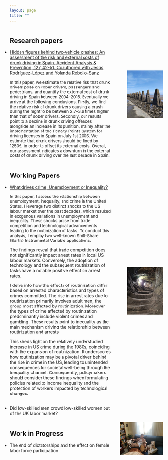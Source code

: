 ```yaml
---
layout: page
title: ""
---
```


<div style="display: flex; align-items: center;">
  <div style="flex: 2; padding: 1px; text-align: left;">
    <h2>Research papers</h2>
    <ul style="list-style-type: disc; padding-left: 0;">
      <li>
        <a href="https://www.sciencedirect.com/science/article/pii/S0001457519302726">
          Hidden figures behind two-vehicle crashes: An assessment of the risk and external costs of drunk driving in Spain. Accident Analysis & Prevention, 127, 42-51.  Coauthored with Jesús Rodríguez-López and Yolanda Rebollo-Sanz
        </a>
        <p style="font-size: 10pt;">In this paper, we estimate the relative risk that drunk drivers pose on sober drivers, passengers and pedestrians, and quantify the external cost of drunk driving in Spain between 2004–2015. Eventually we arrive at the following conclusions. Firstly, we find the relative risk of drunk drivers causing a crash during the night to be between 2.7–3.9 times higher than that of sober drivers. Secondly, our results point to a decline in drunk driving offences alongside an increase in its punition, mainly after the implementation of the Penalty Points System for driving licenses in Spain on July 1st 2006. We estimate that drunk drivers should be fined by 1250€, in order to offset its external costs. Overall, our assessment indicates a downturn in the external costs of drunk driving over the last decade in Spain.</p>
      </li>
    </ul>
  </div>
  <div style="flex: 1; padding: 1px; text-align: right;">
    <img src="/images/cramond.jpeg" alt="Cramond" width="70%" height="70%">
  </div>
</div>

<div style="display: flex; align-items: center;">
  <div style="flex: 2; padding: 1px; text-align: left;">
    <h2>Working Papers</h2>
    <ul style="list-style-type: disc; padding-left: 0;">
      <li>
        <a href="http://ssrn.com/abstract=4624688">
          What drives crime, Unemployment or Inequality?
        </a>
        <p style="font-size: 10pt;">In this paper, I assess the relationship between unemployment, inequality, and crime in the United States. I leverage two distinct shocks to the US labour market over the past decades, which resulted in exogenous variations in unemployment and inequality. These shocks arose from trade competition and technological advancements leading to the routinization of tasks. To conduct this analysis, I employ two well-known Shift-Share (Bartik) Instrumental Variable applications.

The findings reveal that trade competition does not significantly impact arrest rates in local US labour markets. Conversely, the adoption of technology and the subsequent routinization of tasks have a notable positive effect on arrest rates.

I delve into how the effects of routinization differ based on arrested characteristics and types of crimes committed. The rise in arrest rates due to routinization primarily involves adult men, the group most affected by routinization. Moreover, the types of crime affected by routinization predominantly include violent crimes and gambling. These results point to inequality as the main mechanism driving the relationship between routinization and arrests

This sheds light on the relatively understudied increase in US crime during the 1980s, coinciding with the expansion of routinization. It underscores how routinization may be a pivotal driver behind the rise in crime in the US, leading to unintended consequences for societal well-being through the inequality channel. Consequently, policymakers should consider these findings when formulating policies related to income inequality and the protection of workers impacted by technological changes.</p>        
      </li>
      <li>
          Did low-skilled men crowd low-skilled women out of the UK labor market?
      </li>
    </ul>
  </div>
  <div style="flex: 1; padding: 1px; text-align: right;">
    <img src="/images/st_andres_castle_tunnel.jpeg" alt="tunnel" width="70%" height="70%">
  </div>
</div>

<div style="display: flex; align-items: center;">
  <div style="flex: 2; padding: 1px; text-align: left;">
    <h2>Work in Progress</h2>
    <ul style="list-style-type: disc; padding-left: 0;">
      <li>
          The end of dictatorships and the effect on female labor force participation
      </li>
    </ul>
  </div>
  <div style="flex: 1; padding: 1px; text-align: right;">
    <img src="/images/dogs.jpeg" alt="Doggies" width="85%" height="85%">
  </div>
</div>
